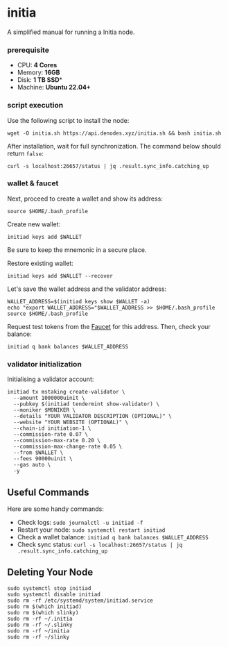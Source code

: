 # initia
A simplified manual for running a Initia node.

### prerequisite

- CPU: **4 Cores**
- Memory: **16GB**
- Disk: **1 TB SSD***
- Machine: **Ubuntu 22.04+**

### script execution

Use the following script to install the node:
```
wget -O initia.sh https://api.denodes.xyz/initia.sh && bash initia.sh
```

After installation, wait for full synchronization. The command below should return `false`:
```
curl -s localhost:26657/status | jq .result.sync_info.catching_up
```
### wallet & faucet

Next, proceed to create a wallet and show its address:
```
source $HOME/.bash_profile
```
Create new wallet:
```
initiad keys add $WALLET
```
Be sure to keep the mnemonic in a secure place.

Restore existing wallet:
```
initiad keys add $WALLET --recover
```

Let's save the wallet address and the validator address:
```
WALLET_ADDRESS=$(initiad keys show $WALLET -a)
echo "export WALLET_ADDRESS="$WALLET_ADDRESS >> $HOME/.bash_profile
source $HOME/.bash_profile
```

Request test tokens from the [Faucet](https://faucet.testnet.initia.xyz/) for this address.
Then, check your balance:
```
initiad q bank balances $WALLET_ADDRESS
```

### validator initialization

Initialising a validator account:
```
initiad tx mstaking create-validator \
  --amount 1000000uinit \
  --pubkey $(initiad tendermint show-validator) \
  --moniker $MONIKER \
  --details "YOUR VALIDATOR DESCRIPTION (OPTIONAL)" \
  --website "YOUR WEBSITE (OPTIONAL)" \
  --chain-id initiation-1 \
  --commission-rate 0.07 \
  --commission-max-rate 0.20 \
  --commission-max-change-rate 0.05 \
  --from $WALLET \
  --fees 90000uinit \
  --gas auto \
  -y
```

## Useful Commands

Here are some handy commands:

- Check logs: `sudo journalctl -u initiad -f`
- Restart your node: `sudo systemctl restart initiad`
- Check a wallet balance: `initiad q bank balances $WALLET_ADDRESS`
- Check sync status: `curl -s localhost:26657/status | jq .result.sync_info.catching_up`

## Deleting Your Node

```
sudo systemctl stop initiad
sudo systemctl disable initiad
sudo rm -rf /etc/systemd/system/initiad.service
sudo rm $(which initiad)
sudo rm $(which slinky)
sudo rm -rf ~/.initia
sudo rm -rf ~/.slinky
sudo rm -rf ~/initia
sudo rm -rf ~/slinky
```
